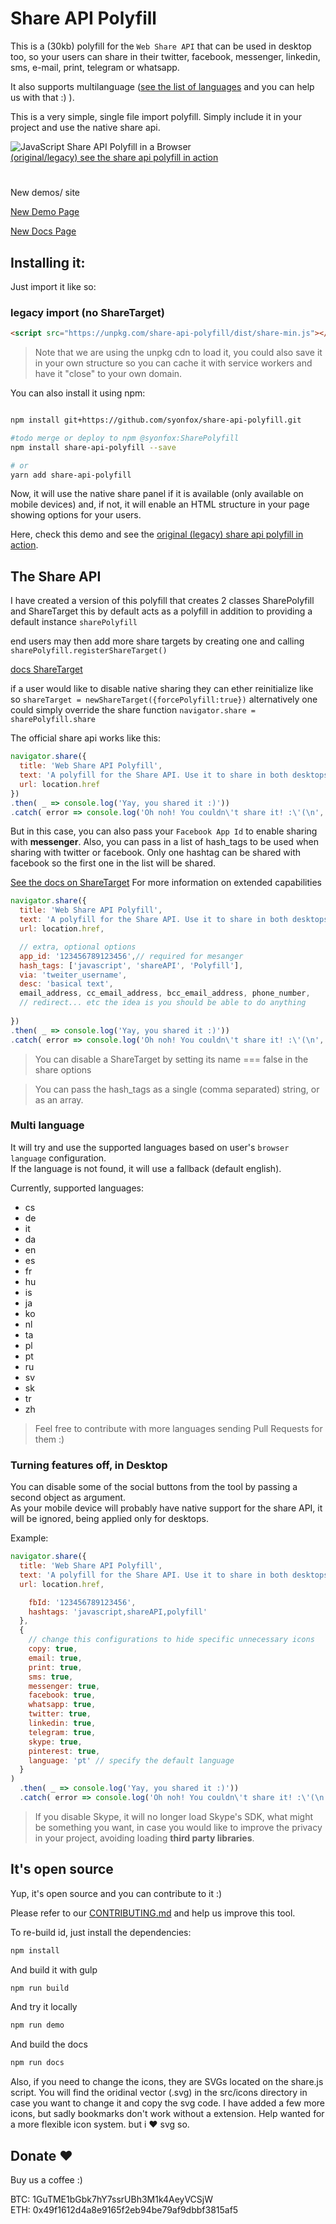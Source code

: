 # Share API Polyfill

This is a (30kb) polyfill for the `Web Share API` that can be used in desktop too, so your users can share in their twitter, facebook, messenger, linkedin, sms, e-mail, print, telegram or whatsapp.

It also supports multilanguage ([see the list of languages](#multi-language) and you can help us with that :) ).

This is a very simple, single file import polyfill. Simply include it in your project and use the native share api.

![JavaScript Share API Polyfill in a Browser](https://github.com/syonfox/share-api-polyfill/blob/master/demo/demo.gif?raw=true)  
[(original/legacy) see the share api polyfill in action](https://syonfox.github.io/share-api-polyfill/demo/)

# 

New demos/ site

[New Demo Page](https://syonfox.github.io/share-api-polyfill/demo)

[New Docs Page](https://syonfox.github.io/share-api-polyfill/docs)
## Installing it:

Just import it like so:

### legacy import (no ShareTarget)
```html
<script src="https://unpkg.com/share-api-polyfill/dist/share-min.js"></script>
```

> Note that we are using the unpkg cdn to load it, you could also save it in your own structure so you can cache it with service workers and have it "close" to your own domain.

You can also install it using npm:

```sh

npm install git+https://github.com/syonfox/share-api-polyfill.git

#todo merge or deploy to npm @syonfox:SharePolyfill
npm install share-api-polyfill --save

# or
yarn add share-api-polyfill
```

Now, it will use the native share panel if it is available (only available on mobile devices) and, if not, it will enable an HTML structure in your page showing options for your users.

Here, check this demo and see the [original (legacy) share api polyfill in action](https://syonfox.github.io/share-api-polyfill/demo/).

## The Share API

I have created a version of this polyfill that creates 2 classes SharePolyfill and ShareTarget  this by default acts as a polyfill in addition to providing a default instance `sharePolyfill`

end users may then add more share targets by creating one and calling
`sharePolyfill.registerShareTarget()`

[docs ShareTarget](https://syonfox.github.io/share-api-polyfill/docs/ShareTarget.html)


if a user would like to disable native sharing they can ether reinitialize like so
`shareTarget = newShareTarget({forcePolyfill:true})`
alternatively one could simply override the share function
`navigator.share = sharePolyfill.share`


The official share api works like this:

```js
navigator.share({
  title: 'Web Share API Polyfill',
  text: 'A polyfill for the Share API. Use it to share in both desktops and mobile devices.',
  url: location.href
})
.then( _ => console.log('Yay, you shared it :)'))
.catch( error => console.log('Oh noh! You couldn\'t share it! :\'(\n', error));
```

But in this case, you can also pass your `Facebook App Id` to enable sharing with **messenger**.
Also, you can pass in a list of hash_tags to be used when sharing with twitter or facebook. Only one hashtag can be shared with facebook so the first one in the list will be shared.

[See the docs on ShareTarget](https://syonfox.github.io/share-api-polyfill/docs/ShareTarget.html)
For more information on extended capabilities


```js
navigator.share({
  title: 'Web Share API Polyfill',
  text: 'A polyfill for the Share API. Use it to share in both desktops and mobile devices.',
  url: location.href,

  // extra, optional options
  app_id: '123456789123456',// required for mesanger
  hash_tags: ['javascript', 'shareAPI', 'Polyfill'],
  via: 'tweiter_username',
  desc: 'basical text',
  email_address, cc_email_address, bcc_email_address, phone_number,
  // redirect... etc the idea is you should be able to do anything
  
})
.then( _ => console.log('Yay, you shared it :)'))
.catch( error => console.log('Oh noh! You couldn\'t share it! :\'(\n', error));
```
> You can disable a ShareTarget by setting its name === false in the share options 

> You can pass the hash_tags as a single (comma separated) string, or as an array.

### Multi language

It will try and use the supported languages based on user's `browser language` configuration.  
If the language is not found, it will use a fallback (default english).

Currently, supported languages:

- cs
- de
- it
- da
- en
- es
- fr
- hu
- is
- ja
- ko
- nl
- ta
- pl
- pt
- ru
- sv
- sk
- tr
- zh

> Feel free to contribute with more languages sending Pull Requests for them :)

### Turning features off, in Desktop

You can disable some of the social buttons from the tool by passing a second object as argument.  
As your mobile device will probably have native support for the share API, it will be ignored, being applied only for desktops.

Example:

```js
navigator.share({
  title: 'Web Share API Polyfill',
  text: 'A polyfill for the Share API. Use it to share in both desktops and mobile devices.',
  url: location.href,

    fbId: '123456789123456',
    hashtags: 'javascript,shareAPI,polyfill'
  },
  {
    // change this configurations to hide specific unnecessary icons
    copy: true,
    email: true,
    print: true,
    sms: true,
    messenger: true,
    facebook: true,
    whatsapp: true,
    twitter: true,
    linkedin: true,
    telegram: true,
    skype: true,
    pinterest: true,
    language: 'pt' // specify the default language
  }
)
  .then( _ => console.log('Yay, you shared it :)'))
  .catch( error => console.log('Oh noh! You couldn\'t share it! :\'(\n', error));
```

  > If you disable Skype, it will no longer load Skype's SDK, what might be something you want, in case you would like to improve the privacy in your project, avoiding loading **third party libraries**.

## It's open source

Yup, it's open source and you can contribute to it :)

Please refer to our [CONTRIBUTING.md](https://github.com/syonfox/share-api-polyfill/blob/master/CONTRIBUTING.md) and help us improve this tool.

To re-build id, just install the dependencies:

```sh
npm install
```

And build it with gulp

```sh
npm run build
```

And try it locally

```sh
npm run demo
```


And build the docs
```sh
npm run docs
```

Also, if you need to change the icons, they are SVGs located on the share.js script.
You will find the oridinal vector (.svg) in the src/icons directory in case you want to change it and copy the svg code.
I have added a few more icons, but sadly bookmarks don't work without a extension.
Help wanted for a more flexible icon system. but i ❤️ svg so.

## Donate ❤️

Buy us a coffee :)

BTC: 1GuTME1bGbk7hY7ssrUBh3M1k4AeyVCSjW<br/>
ETH: 0x49f1612d4a8e9165f2eb94be79af9dbbf3815af5



